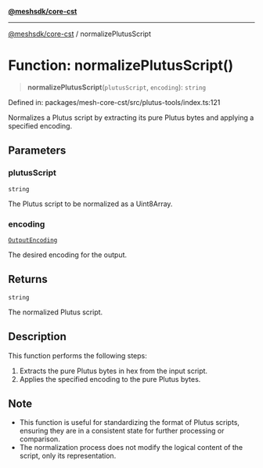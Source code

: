[**@meshsdk/core-cst**](../README.md)

***

[@meshsdk/core-cst](../globals.md) / normalizePlutusScript

# Function: normalizePlutusScript()

> **normalizePlutusScript**(`plutusScript`, `encoding`): `string`

Defined in: packages/mesh-core-cst/src/plutus-tools/index.ts:121

Normalizes a Plutus script by extracting its pure Plutus bytes and applying a specified encoding.

## Parameters

### plutusScript

`string`

The Plutus script to be normalized as a Uint8Array.

### encoding

[`OutputEncoding`](../type-aliases/OutputEncoding.md)

The desired encoding for the output.

## Returns

`string`

The normalized Plutus script.

## Description

This function performs the following steps:
1. Extracts the pure Plutus bytes in hex from the input script.
2. Applies the specified encoding to the pure Plutus bytes.

## Note

- This function is useful for standardizing the format of Plutus scripts, ensuring they are in a consistent state for further processing or comparison.
- The normalization process does not modify the logical content of the script, only its representation.
